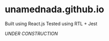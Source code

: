 <h1>unamednada.github.io</h1>

Built using React.js
Tested using RTL + Jest

<em>UNDER CONSTRUCTION<em>

